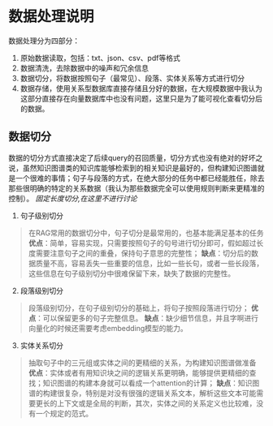 # 数据处理说明
数据处理分为四部分：
1. 原始数据读取，包括：txt、json、csv、pdf等格式
2. 数据清洗，去除数据中的噪声和冗余信息
3. 数据切分，将数据按照句子（最常见）、段落、实体关系等方式进行切分
4. 数据存储，使用关系型数据库直接存储且分好的数据，在大规模数据中我认为这部分直接存在向量数据库中也没有问题，这里只是为了能可视化查看切分后的数据。

## 数据切分
数据的切分方式直接决定了后续query的召回质量，切分方式也没有绝对的好坏之说，虽然知识图谱类的知识库能够检索到的相关知识是最好的，但构建知识图谱就是一个很难的事情；句子与段落的方式，在绝大部分的任务中都已经能胜任，除去那些很明确的特定的关系数据（我认为那些数据完全可以使用规则判断来更精准的控制）。
*固定长度切分,在这里不进行讨论*
1. 句子级别切分
>在RAG常用的数据切分中，句子切分是最常用的，也基本能满足基本的任务
>**优点**：简单，容易实现，只需要按照句子的句号进行切分即可，假如超过长度需要注意句子之间的重叠，保持句子意思的完整性；
>**缺点**：切分后的数据质量不高，容易丢失一些重要的信息，比如一些长句，或者一些长段落，这些信息在句子级别切分中很难保留下来，缺失了数据的完整性。
2. 段落级别切分
>段落级别切分，在句子级别切分的基础上，将句子按照段落进行切分；
>**优点**：可以保留更多的句子完整信息。
>**缺点**：缺少细节信息，并且字啊进行向量化的时候还需要考虑embedding模型的能力。
3. 实体关系切分
>抽取句子中的三元组或实体之间的更精细的关系，为构建知识图谱做准备
>**优点**：实体或者有用知识块之间的逻辑关系更明确，能够提供更精细的查找；知识图谱的构建本身就可以看成一个attention的计算；
>**缺点**：知识图谱的构建很复杂，特别是对没有很强的逻辑关系文本，解析这些文本可能需要更长的上下文或是全局的判断，其次，实体之间的关系定义也比较难，没有一个规定的范式。

